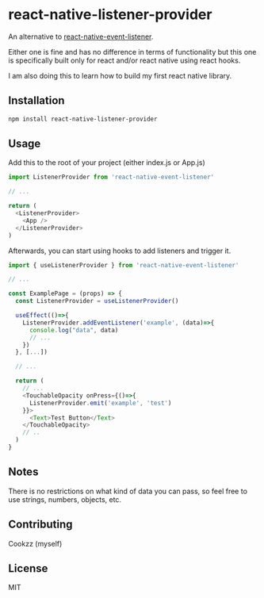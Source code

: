 # react-native-listener-provider

An alternative to [react-native-event-listener](https://github.com/meinto/react-native-event-listeners).

Either one is fine and has no difference in terms of functionality but this one is specifically built only for react and/or react native using react hooks.

I am also doing this to learn how to build my first react native library.

## Installation

```sh
npm install react-native-listener-provider
```

## Usage

Add this to the root of your project (either index.js or App.js)

```js
import ListenerProvider from 'react-native-event-listener'

// ...

return (
  <ListenerProvider>
    <App />
  </ListenerProvider>
)
```

Afterwards, you can start using hooks to add listeners and trigger it.

```js
import { useListenerProvider } from 'react-native-event-listener'

// ...

const ExamplePage = (props) => {
  const ListenerProvider = useListenerProvider()

  useEffect(()=>{
    ListenerProvider.addEventListener('example', (data)=>{
      console.log("data", data)
      // ...
    })
  }, [...])

  // ...

  return (
    // ...
    <TouchableOpacity onPress={()=>{
      ListenerProvider.emit('example', 'test')
    }}>
      <Text>Test Button</Text>
    </TouchableOpacity>
    // ..
  )
}
```

## Notes

There is no restrictions on what kind of data you can pass, so feel free to use strings, numbers, objects, etc.

## Contributing

Cookzz (myself)

## License

MIT
